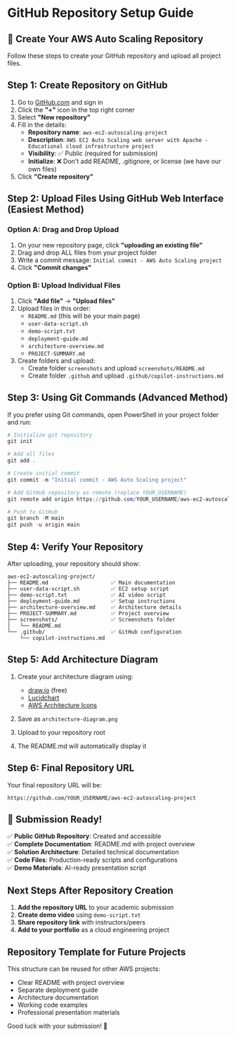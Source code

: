 # GitHub Repository Setup Guide

## 🚀 Create Your AWS Auto Scaling Repository

Follow these steps to create your GitHub repository and upload all project files.

## Step 1: Create Repository on GitHub

1. Go to [GitHub.com](https://github.com) and sign in
2. Click the **"+"** icon in the top right corner
3. Select **"New repository"**
4. Fill in the details:
   - **Repository name**: `aws-ec2-autoscaling-project`
   - **Description**: `AWS EC2 Auto Scaling web server with Apache - Educational cloud infrastructure project`
   - **Visibility**: ✅ Public (required for submission)
   - **Initialize**: ❌ Don't add README, .gitignore, or license (we have our own files)
5. Click **"Create repository"**

## Step 2: Upload Files Using GitHub Web Interface (Easiest Method)

### Option A: Drag and Drop Upload
1. On your new repository page, click **"uploading an existing file"**
2. Drag and drop ALL files from your project folder
3. Write a commit message: `Initial commit - AWS Auto Scaling project`
4. Click **"Commit changes"**

### Option B: Upload Individual Files
1. Click **"Add file"** → **"Upload files"**
2. Upload files in this order:
   - `README.md` (this will be your main page)
   - `user-data-script.sh`
   - `demo-script.txt`
   - `deployment-guide.md`
   - `architecture-overview.md`
   - `PROJECT-SUMMARY.md`
3. Create folders and upload:
   - Create folder `screenshots` and upload `screenshots/README.md`
   - Create folder `.github` and upload `.github/copilot-instructions.md`

## Step 3: Using Git Commands (Advanced Method)

If you prefer using Git commands, open PowerShell in your project folder and run:

```powershell
# Initialize git repository
git init

# Add all files
git add .

# Create initial commit
git commit -m "Initial commit - AWS Auto Scaling project"

# Add GitHub repository as remote (replace YOUR_USERNAME)
git remote add origin https://github.com/YOUR_USERNAME/aws-ec2-autoscaling-project.git

# Push to GitHub
git branch -M main
git push -u origin main
```

## Step 4: Verify Your Repository

After uploading, your repository should show:

```
aws-ec2-autoscaling-project/
├── README.md                    ✅ Main documentation
├── user-data-script.sh          ✅ EC2 setup script
├── demo-script.txt              ✅ AI video script
├── deployment-guide.md          ✅ Setup instructions
├── architecture-overview.md     ✅ Architecture details
├── PROJECT-SUMMARY.md           ✅ Project overview
├── screenshots/                 ✅ Screenshots folder
│   └── README.md
└── .github/                     ✅ GitHub configuration
    └── copilot-instructions.md
```

## Step 5: Add Architecture Diagram

1. Create your architecture diagram using:
   - [draw.io](https://app.diagrams.net/) (free)
   - [Lucidchart](https://www.lucidchart.com/)
   - [AWS Architecture Icons](https://aws.amazon.com/architecture/icons/)

2. Save as `architecture-diagram.png`

3. Upload to your repository root

4. The README.md will automatically display it

## Step 6: Final Repository URL

Your final repository URL will be:
```
https://github.com/YOUR_USERNAME/aws-ec2-autoscaling-project
```

## 🎯 Submission Ready!

✅ **Public GitHub Repository**: Created and accessible  
✅ **Complete Documentation**: README.md with project overview  
✅ **Solution Architecture**: Detailed technical documentation  
✅ **Code Files**: Production-ready scripts and configurations  
✅ **Demo Materials**: AI-ready presentation script  

## Next Steps After Repository Creation

1. **Add the repository URL** to your academic submission
2. **Create demo video** using `demo-script.txt`
3. **Share repository link** with instructors/peers
4. **Add to your portfolio** as a cloud engineering project

## Repository Template for Future Projects

This structure can be reused for other AWS projects:
- Clear README with project overview
- Separate deployment guide
- Architecture documentation
- Working code examples
- Professional presentation materials

Good luck with your submission! 🚀
